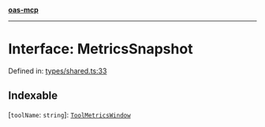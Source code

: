 [**oas-mcp**](../README.md)

***

# Interface: MetricsSnapshot

Defined in: [types/shared.ts:33](https://github.com/elwizard33/oas-mcp/blob/7cf9d567cc88511dc791c0b4404a83049800ec70/src/types/shared.ts#L33)

## Indexable

\[`toolName`: `string`\]: [`ToolMetricsWindow`](ToolMetricsWindow.md)
